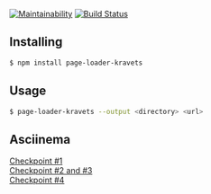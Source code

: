 [![Maintainability](https://api.codeclimate.com/v1/badges/ccebb12ce251ce2df362/maintainability)](https://codeclimate.com/github/krav-ets/project-lvl3-s358/maintainability)
[![Build Status](https://travis-ci.org/krav-ets/project-lvl3-s358.svg?branch=master)](https://travis-ci.org/krav-ets/project-lvl3-s358)

## Installing

```bash
$ npm install page-loader-kravets
```

## Usage

```bash
$ page-loader-kravets --output <directory> <url>
```

## Asciinema

[Checkpoint #1](https://asciinema.org/a/0rTTG9XQv2gZwbK0YzQCPxNgc)   
[Checkpoint #2 and #3](https://asciinema.org/a/zod11d0jbRcaitrAAi0lsUZ1V)  
[Checkpoint #4](https://asciinema.org/a/O2pEWVdJaesBbcHeeJwclhLZ9) 
